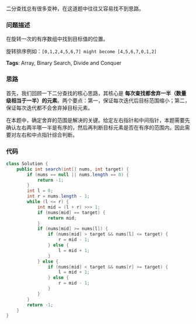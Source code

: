 二分查找总有很多变种，在这道题中往往又容易找不到思路。

### 问题描述

在旋转一次的有序数组中找到目标值的位置。

旋转排序例如：`[0,1,2,4,5,6,7] might become [4,5,6,7,0,1,2]`

**Tags**: Array, Binary Search, Divide and Conquer

### 思路

首先，我们回顾一下二分查找的核心思路，其核心是 **每次查找都舍弃一半（数量级相当于一半）的元素**。两个要点：第一，保证每次迭代后目标范围缩小；第二，保证每次迭代都不会舍弃掉目标元素。

在本题中，确定舍弃的范围是解决的关键。给定左右指针和中间指针，本题需要先确认左右两半哪一半是有序的，然后再判断目标元素是否在有序的范围内。因此需要对左右和中点指针综合判断。

### 代码
```java
class Solution {
    public int search(int[] nums, int target) {
        if (nums == null || nums.length == 0) {
            return -1;
        }
        int l = 0;
        int r = nums.length - 1;
        while (l <= r) {
            int mid = (l + r) >>> 1;
            if (nums[mid] == target) {
                return mid;
            }
            if (nums[mid] >= nums[l]) {
                if (nums[mid] > target && nums[l] <= target) {
                    r = mid - 1;
                } else {
                    l = mid + 1;
                }
            } else {
                if (nums[mid] < target && nums[r] >= target) {
                    l = mid + 1;
                } else {
                    r = mid - 1;
                }
            }
        }
        return -1;
    }
}
```